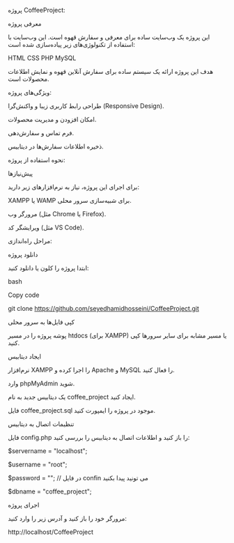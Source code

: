 پروژه CoffeeProject:

معرفی پروژه

این پروژه یک وب‌سایت ساده برای معرفی و سفارش قهوه است. این وب‌سایت با استفاده از تکنولوژی‌های زیر پیاده‌سازی شده است:


HTML
CSS
PHP
MySQL


هدف این پروژه ارائه یک سیستم ساده برای سفارش آنلاین قهوه و نمایش اطلاعات محصولات است.

ویژگی‌های پروژه:

طراحی رابط کاربری زیبا و واکنش‌گرا (Responsive Design).

امکان افزودن و مدیریت محصولات.

فرم تماس و سفارش‌دهی.

ذخیره اطلاعات سفارش‌ها در دیتابیس.

نحوه استفاده از پروژه:

پیش‌نیازها

برای اجرای این پروژه، نیاز به نرم‌افزارهای زیر دارید:


XAMPP یا WAMP برای شبیه‌سازی سرور محلی.

مرورگر وب (مثل Chrome یا Firefox).

ویرایشگر کد (مثل VS Code).

مراحل راه‌اندازی:

دانلود پروژه

ابتدا پروژه را کلون یا دانلود کنید:


bash

Copy code

git clone https://github.com/seyedhamidhosseini/CoffeeProject.git

کپی فایل‌ها به سرور محلی

پوشه پروژه را در مسیر htdocs (برای XAMPP) یا مسیر مشابه برای سایر سرورها کپی کنید.

ایجاد دیتابیس


نرم‌افزار XAMPP را اجرا کرده و Apache و MySQL را فعال کنید.

وارد phpMyAdmin شوید.

یک دیتابیس جدید به نام coffee_project ایجاد کنید.

فایل coffee_project.sql موجود در پروژه را ایمپورت کنید.

تنظیمات اتصال به دیتابیس

فایل config.php را باز کنید و اطلاعات اتصال به دیتابیس را بررسی کنید:



$servername = "localhost";

$username = "root";

$password = ""; // در فایل confin می تونید پیدا بکنید

$dbname = "coffee_project";

اجرای پروژه

مرورگر خود را باز کنید و آدرس زیر را وارد کنید:

http://localhost/CoffeeProject
